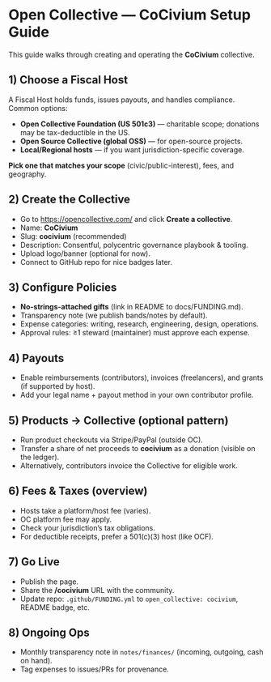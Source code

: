 # Open Collective — CoCivium Setup Guide

This guide walks through creating and operating the **CoCivium** collective.

## 1) Choose a Fiscal Host
A Fiscal Host holds funds, issues payouts, and handles compliance.
Common options:
- **Open Collective Foundation (US 501c3)** — charitable scope; donations may be tax-deductible in the US.
- **Open Source Collective (global OSS)** — for open-source projects.
- **Local/Regional hosts** — if you want jurisdiction-specific coverage.

**Pick one that matches your scope** (civic/public-interest), fees, and geography.

## 2) Create the Collective
- Go to https://opencollective.com/ and click **Create a collective**.
- Name: **CoCivium**
- Slug: **cocivium** (recommended)
- Description: Consentful, polycentric governance playbook & tooling.
- Upload logo/banner (optional for now).
- Connect to GitHub repo for nice badges later.

## 3) Configure Policies
- **No-strings-attached gifts** (link in README to docs/FUNDING.md).
- Transparency note (we publish bands/notes by default).
- Expense categories: writing, research, engineering, design, operations.
- Approval rules: ≥1 steward (maintainer) must approve each expense.

## 4) Payouts
- Enable reimbursements (contributors), invoices (freelancers), and grants (if supported by host).
- Add your legal name + payout method in your own contributor profile.

## 5) Products → Collective (optional pattern)
- Run product checkouts via Stripe/PayPal (outside OC).
- Transfer a share of net proceeds to **cocivium** as a donation (visible on the ledger).
- Alternatively, contributors invoice the Collective for eligible work.

## 6) Fees & Taxes (overview)
- Hosts take a platform/host fee (varies).
- OC platform fee may apply.
- Check your jurisdiction’s tax obligations.
- For deductible receipts, prefer a 501(c)(3) host (like OCF).

## 7) Go Live
- Publish the page.
- Share the **/cocivium** URL with the community.
- Update repo: `.github/FUNDING.yml` to `open_collective: cocivium`, README badge, etc.

## 8) Ongoing Ops
- Monthly transparency note in `notes/finances/` (incoming, outgoing, cash on hand).
- Tag expenses to issues/PRs for provenance.



